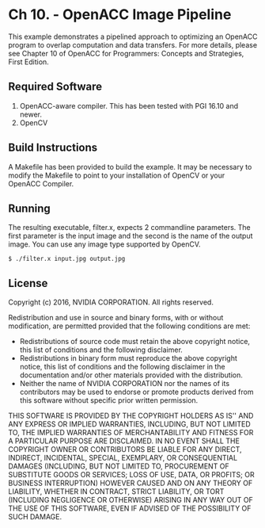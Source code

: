 Ch 10. - OpenACC Image Pipeline
===============================

This example demonstrates a pipelined approach to optimizing an OpenACC program
to overlap computation and data transfers. For more details, please see Chapter
10 of OpenACC for Programmers: Concepts and Strategies, First Edition.

Required Software
-----------------
1. OpenACC-aware compiler. This has been tested with PGI 16.10 and newer.
2. OpenCV

Build Instructions
------------------
A Makefile has been provided to build the example. It may be necessary to
modify the Makefile to point to your installation of OpenCV or your OpenACC
Compiler.

Running
-------
The resulting executable, filter.x, expects 2 commandline parameters. The first
parameter is the input image and the second is the name of the output image.
You can use any image type supported by OpenCV.

    $ ./filter.x input.jpg output.jpg

License
-------
Copyright (c) 2016, NVIDIA CORPORATION. All rights reserved.

Redistribution and use in source and binary forms, with or without
modification, are permitted provided that the following conditions
are met:
 * Redistributions of source code must retain the above copyright
   notice, this list of conditions and the following disclaimer.
 * Redistributions in binary form must reproduce the above copyright
   notice, this list of conditions and the following disclaimer in the
   documentation and/or other materials provided with the distribution.
 * Neither the name of NVIDIA CORPORATION nor the names of its
   contributors may be used to endorse or promote products derived
   from this software without specific prior written permission.

THIS SOFTWARE IS PROVIDED BY THE COPYRIGHT HOLDERS AS IS'' AND ANY
EXPRESS OR IMPLIED WARRANTIES, INCLUDING, BUT NOT LIMITED TO, THE
IMPLIED WARRANTIES OF MERCHANTABILITY AND FITNESS FOR A PARTICULAR
PURPOSE ARE DISCLAIMED.  IN NO EVENT SHALL THE COPYRIGHT OWNER OR
CONTRIBUTORS BE LIABLE FOR ANY DIRECT, INDIRECT, INCIDENTAL, SPECIAL,
EXEMPLARY, OR CONSEQUENTIAL DAMAGES (INCLUDING, BUT NOT LIMITED TO,
PROCUREMENT OF SUBSTITUTE GOODS OR SERVICES; LOSS OF USE, DATA, OR
PROFITS; OR BUSINESS INTERRUPTION) HOWEVER CAUSED AND ON ANY THEORY
OF LIABILITY, WHETHER IN CONTRACT, STRICT LIABILITY, OR TORT
(INCLUDING NEGLIGENCE OR OTHERWISE) ARISING IN ANY WAY OUT OF THE USE
OF THIS SOFTWARE, EVEN IF ADVISED OF THE POSSIBILITY OF SUCH DAMAGE.

